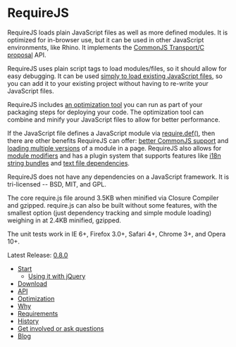 # RequireJS

RequireJS loads plain JavaScript files as well as more defined modules. It is optimized for in-browser use, but it can be used in other JavaScript environments, like Rhino. It implements the [CommonJS Transport/C proposal](http://wiki.commonjs.org/wiki/Modules/Transport/C) API.

RequireJS uses plain script tags to load modules/files, so it should allow for easy debugging. It can be used [simply to load existing JavaScript files](docs/api.md#jsfiles), so you can add it to your existing project without having to re-write your JavaScript files.

RequireJS includes [an optimization tool](docs/optimization.md) you can run as part of your packaging steps for deploying your code. The optimization tool can combine and minify your JavaScript files to allow for better performance.

If the JavaScript file defines a JavaScript module via [require.def()](docs/api.md#define), then there are other benefits RequireJS can offer: [better CommonJS support](http://wiki.commonjs.org/wiki/Modules/Transport/C) and [loading multiple versions](docs/api.md#multiversion) of a module in a page. RequireJS also allows for [module modifiers](docs/api.md#modifiers) and has a plugin system that supports features like [i18n string bundles](docs/api.md#i18n) and [text file dependencies](docs/api.md#text).

RequireJS does not have any dependencies on a JavaScript framework. It is tri-licensed -- BSD, MIT, and GPL.

The core require.js file around 3.5KB when minified via Closure Compiler and gzipped. require.js can also be built without some features, with the smallest option (just dependency tracking and simple module loading) weighing in at 2.4KB minified, gzipped.

The unit tests work in IE 6+, Firefox 3.0+, Safari 4+, Chrome 3+, and Opera 10+.

Latest Release: [0.8.0](http://requirejs.org/docs/download.html)

* [Start](docs/start.md)
    * [Using it with jQuery](docs/jquery.md)
* [Download](docs/download.md)
* [API](docs/api.md)
* [Optimization](docs/optimization.md)
* [Why](docs/why.md)
* [Requirements](docs/requirements.md)
* [History](docs/history.md)
* [Get involved or ask questions](http://groups.google.com/group/requirejs)
* [Blog](http://tagneto.blogspot.com)
